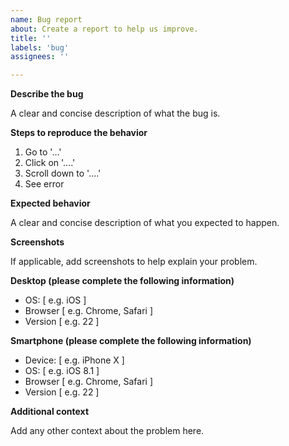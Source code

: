 ```yaml
---
name: Bug report
about: Create a report to help us improve.
title: ''
labels: 'bug'
assignees: ''

---
```


**Describe the bug**

A clear and concise description of what the bug is.

**Steps to reproduce the behavior**
1. Go to '...'
2. Click on '....'
3. Scroll down to '....'
4. See error

**Expected behavior**

A clear and concise description of what you expected to happen.

**Screenshots**

If applicable, add screenshots to help explain your problem.

**Desktop (please complete the following information)**
 - OS: [ e.g. iOS ]
 - Browser [ e.g. Chrome, Safari ]
 - Version [ e.g. 22 ]

**Smartphone (please complete the following information)**
 - Device: [ e.g. iPhone X ]
 - OS: [ e.g. iOS 8.1 ]
 - Browser [ e.g. Chrome, Safari ]
 - Version [ e.g. 22 ]
 
**Additional context**

Add any other context about the problem here.
